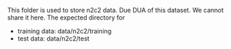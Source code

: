 This folder is used to store n2c2 data. Due DUA of this dataset. We cannot share it here.
The expected directory for 
* training data: data/n2c2/training
* test data: data/n2c2/test
